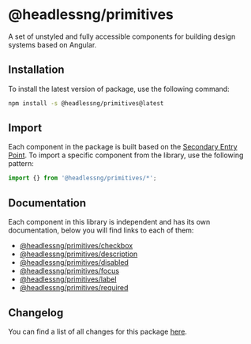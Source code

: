 # @headlessng/primitives

A set of unstyled and fully accessible components for building design systems based on Angular.

## Installation

To install the latest version of package, use the following command:

```sh
npm install -s @headlessng/primitives@latest
```

## Import

Each component in the package is built based on the [Secondary Entry Point](https://github.com/ng-packagr/ng-packagr/blob/main/docs/secondary-entrypoints.md). To import a specific component from the library, use the following pattern:

```typescript
import {} from '@headlessng/primitives/*';
```

## Documentation

Each component in this library is independent and has its own documentation, below you will find links to each of them:

- [@headlessng/primitives/checkbox](checkbox/README.md)
- [@headlessng/primitives/description](description/README.md)
- [@headlessng/primitives/disabled](disabled/README.md)
- [@headlessng/primitives/focus](focus/README.md)
- [@headlessng/primitives/label](label/README.md)
- [@headlessng/primitives/required](required/README.md)

## Changelog

You can find a list of all changes for this package [here](CHANGELOG.md).
